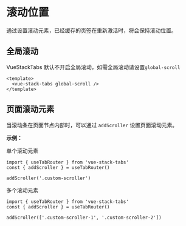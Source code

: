 # 滚动位置

通过设置滚动元素，已经缓存的页签在重新激活时，将会保持滚动位置。

## 全局滚动

VueStackTabs 默认不开启全局滚动，如需全局滚动请设置`global-scroll`

```vue:line-numbers
<template>
  <vue-stack-tabs global-scroll />
</template>
```

## 页面滚动元素

当滚动条在页面节点内部时，可以通过 `addScroller` 设置页面滚动元素。

**示例：**

单个滚动元素
```typescript:line-numbers
import { useTabRouter } from 'vue-stack-tabs'
const { addScroller } = useTabRouter()

addScroller('.custom-scroller')
```

多个滚动元素
```typescript:line-numbers
import { useTabRouter } from 'vue-stack-tabs'
const { addScroller } = useTabRouter()

addScroller(['.custom-scroller-1', '.custom-scroller-2'])
```